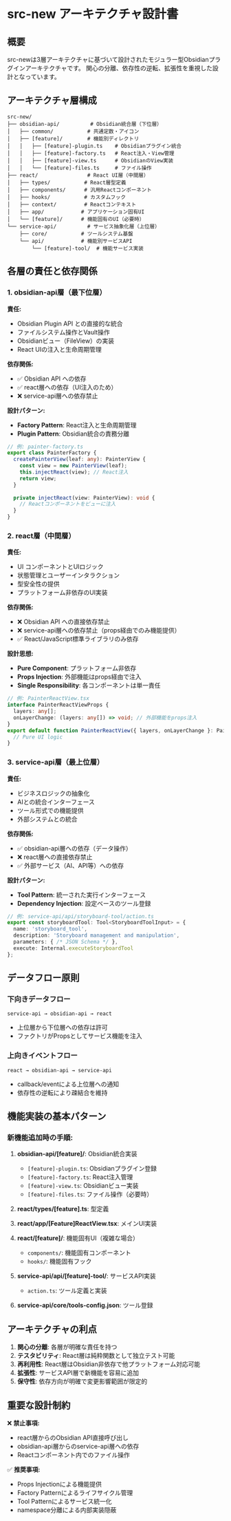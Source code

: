 # src-new アーキテクチャ設計書

## 概要

src-newは3層アーキテクチャに基づいて設計されたモジュラー型Obsidianプラグインアーキテクチャです。
関心の分離、依存性の逆転、拡張性を重視した設計となっています。

## アーキテクチャ層構成

```
src-new/
├── obsidian-api/          # Obsidian統合層（下位層）
│   ├── common/           # 共通定数・アイコン
│   ├── [feature]/        # 機能別ディレクトリ
│   │   ├── [feature]-plugin.ts    # Obsidianプラグイン統合
│   │   ├── [feature]-factory.ts   # React注入・View管理
│   │   ├── [feature]-view.ts      # ObsidianのView実装
│   │   └── [feature]-files.ts     # ファイル操作
├── react/                # React UI層（中間層）
│   ├── types/           # React層型定義
│   ├── components/      # 汎用Reactコンポーネント
│   ├── hooks/           # カスタムフック
│   ├── context/         # Reactコンテキスト
│   ├── app/            # アプリケーション固有UI
│   └── [feature]/      # 機能固有のUI（必要時）
└── service-api/          # サービス抽象化層（上位層）
    ├── core/           # ツールシステム基盤
    └── api/            # 機能別サービスAPI
        └── [feature]-tool/  # 機能サービス実装
```

## 各層の責任と依存関係

### 1. obsidian-api層（最下位層）
**責任:**
- Obsidian Plugin API との直接的な統合
- ファイルシステム操作とVault操作
- Obsidianビュー（FileView）の実装
- React UIの注入と生命周期管理

**依存関係:**
- ✅ Obsidian API への依存
- ✅ react層への依存（UI注入のため）
- ❌ service-api層への依存禁止

**設計パターン:**
- **Factory Pattern**: React注入と生命周期管理
- **Plugin Pattern**: Obsidian統合の責務分離

```typescript
// 例: painter-factory.ts
export class PainterFactory {
  createPainterView(leaf: any): PainterView {
    const view = new PainterView(leaf);
    this.injectReact(view); // React注入
    return view;
  }
  
  private injectReact(view: PainterView): void {
    // Reactコンポーネントをビューに注入
  }
}
```

### 2. react層（中間層）
**責任:**
- UI コンポーネントとUIロジック
- 状態管理とユーザーインタラクション
- 型安全性の提供
- プラットフォーム非依存のUI実装

**依存関係:**
- ❌ Obsidian API への直接依存禁止
- ❌ service-api層への依存禁止（props経由でのみ機能提供）
- ✅ React/JavaScript標準ライブラリのみ依存

**設計思想:**
- **Pure Component**: プラットフォーム非依存
- **Props Injection**: 外部機能はprops経由で注入
- **Single Responsibility**: 各コンポーネントは単一責任

```typescript
// 例: PainterReactView.tsx
interface PainterReactViewProps {
  layers: any[];
  onLayerChange: (layers: any[]) => void; // 外部機能をprops注入
}
export default function PainterReactView({ layers, onLayerChange }: PainterReactViewProps) {
  // Pure UI logic
}
```

### 3. service-api層（最上位層）
**責任:**
- ビジネスロジックの抽象化
- AIとの統合インターフェース
- ツール形式での機能提供
- 外部システムとの統合

**依存関係:**
- ✅ obsidian-api層への依存（データ操作）
- ❌ react層への直接依存禁止
- ✅ 外部サービス（AI、API等）への依存

**設計パターン:**
- **Tool Pattern**: 統一された実行インターフェース
- **Dependency Injection**: 設定ベースのツール登録

```typescript
// 例: service-api/api/storyboard-tool/action.ts
export const storyboardTool: Tool<StoryboardToolInput> = {
  name: 'storyboard_tool',
  description: 'Storyboard management and manipulation',
  parameters: { /* JSON Schema */ },
  execute: Internal.executeStoryboardTool
};
```

## データフロー原則

### 下向きデータフロー
```
service-api → obsidian-api → react
```
- 上位層から下位層への依存は許可
- ファクトリがPropsとしてサービス機能を注入

### 上向きイベントフロー
```
react → obsidian-api → service-api
```
- callback/eventによる上位層への通知
- 依存性の逆転により疎結合を維持

## 機能実装の基本パターン

### 新機能追加時の手順:

1. **obsidian-api/[feature]/**: Obsidian統合実装
   - `[feature]-plugin.ts`: Obsidianプラグイン登録
   - `[feature]-factory.ts`: React注入管理
   - `[feature]-view.ts`: Obsidianビュー実装
   - `[feature]-files.ts`: ファイル操作（必要時）

2. **react/types/[feature].ts**: 型定義
   
3. **react/app/[Feature]ReactView.tsx**: メインUI実装

4. **react/[feature]/**: 機能固有UI（複雑な場合）
   - `components/`: 機能固有コンポーネント
   - `hooks/`: 機能固有フック

5. **service-api/api/[feature]-tool/**: サービスAPI実装
   - `action.ts`: ツール定義と実装

6. **service-api/core/tools-config.json**: ツール登録

## アーキテクチャの利点

1. **関心の分離**: 各層が明確な責任を持つ
2. **テスタビリティ**: React層は純粋関数として独立テスト可能
3. **再利用性**: React層はObsidian非依存で他プラットフォーム対応可能
4. **拡張性**: サービスAPI層で新機能を容易に追加
5. **保守性**: 依存方向が明確で変更影響範囲が限定的

## 重要な設計制約

❌ **禁止事項:**
- react層からのObsidian API直接呼び出し
- obsidian-api層からのservice-api層への依存
- Reactコンポーネント内でのファイル操作

✅ **推奨事項:**
- Props Injectionによる機能提供
- Factory Patternによるライフサイクル管理
- Tool Patternによるサービス統一化
- namespace分離による内部実装隠蔽 